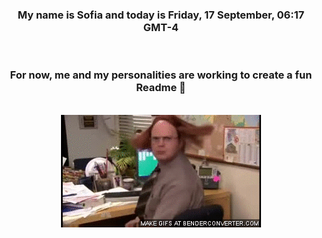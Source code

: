 


<div align="center">
<h3 >My name is Sofia and today is Friday, 17 September, 06:17 GMT-4</h3><br>
<h3 >For now, me and my personalities are working to create a fun Readme 👋
</h3><br>
<img src='img/dwight.gif' alt='working...'/>
</div>
